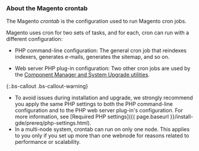 ### About the Magento crontab

The Magento _crontab_ is the configuration used to run Magento cron jobs.

Magento uses cron for two sets of tasks, and for each, cron can run with a different configuration:

*	PHP command-line configuration: The general cron job that reindexes indexers, generates e-mails, generates the sitemap, and so on.

*	Web server PHP plug-in configuration: Two other cron jobs are used by the [Component Manager and System Upgrade utilities]({{page.baseurl}}/comp-mgr/bk-compman-upgrade-guide.html).

{:.bs-callout .bs-callout-warning}
*	To avoid issues during installation and upgrade, we strongly recommend you apply the same PHP settings to both the PHP command-line configuration and to the PHP web server plug-in's configuration. For more information, see [Required PHP settings]({{ page.baseurl }}/install-gde/prereq/php-settings.html).
*	In a multi-node system, crontab can run on only one node. This applies to you only if you set up more than one webnode for reasons related to performance or scalability.

